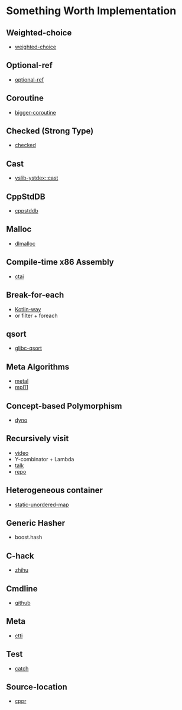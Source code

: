 # Something Worth Implementation

## Weighted-choice
* [weighted-choice](https://deque.blog/2017/04/29/weighted-choice-implementation/)

## Optional-ref
* [optional-ref](https://codereview.stackexchange.com/questions/159836/an-optional-reft)

## Coroutine
* [bigger-coroutine](https://codereview.stackexchange.com/questions/151211/bigger-coroutine-class)

## Checked (Strong Type)
* [checked](https://github.com/MichaelSuen-thePointer/checked/blob/master/checked/checked.h)

## Cast
* [yslib-ystdex::cast](https://github.com/FrankHB/YSLib/blob/dc0317b085bc99e8965b570ced94c00bfda9cd01/YBase/include/ystdex/cast.hpp)

## CppStdDB
* [cppstddb](https://github.com/cruisercoder/cppstddb)

## Malloc
* [dlmalloc](https://github.com/greg7mdp/dlmalloc/)

## Compile-time x86 Assembly
* [ctai](https://github.com/stryku/ctai)

## Break-for-each
* [Kotlin-way](https://zhuanlan.zhihu.com/p/26683156)
* or filter + foreach

## qsort
* [glibc-qsort](https://www.zhihu.com/question/39214230/answer/80244880)

## Meta Algorithms
* [metal](https://github.com/odinthenerd/metal)
* [mpl11](https://github.com/ldionne/mpl11)

## Concept-based Polymorphism
* [dyno](https://github.com/ldionne/dyno)

## Recursively visit
* [video](https://www.youtube.com/watch?v=mqei4JJRQ7s&index=1&list=PL9hrFapz4dsMQuBQTnHXogJpMj6L_EQ10)
* Y-combinator + Lambda
* [talk](https://github.com/SuperV1234/accu2017/blob/master/implementing_variant_visitation_using_lambdas/talk.pdf)
* [repo](https://github.com/SuperV1234/scelta)

## Heterogeneous container
* [static-unordered-map](https://gieseanw.wordpress.com/2017/05/03/a-true-heterogeneous-container-in-c/)

## Generic Hasher
* boost.hash

## C-hack
* [zhihu](https://www.zhihu.com/question/27417946)

## Cmdline
* [github](https://github.com/tanakh/cmdline)

## Meta
* [ctti](https://github.com/Manu343726/ctti)

## Test
* [catch](https://github.com/philsquared/Catch)

## Source-location
* [cppr](http://en.cppreference.com/w/cpp/experimental/source_location)
